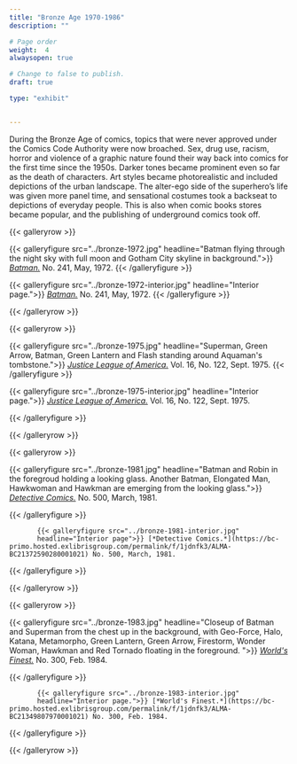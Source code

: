 ```yaml
---
title: "Bronze Age 1970-1986"
description: ""

# Page order
weight:  4
alwaysopen: true

# Change to false to publish.
draft: true

type: "exhibit"


---
```


During the Bronze Age of comics, topics that were never approved under the Comics Code Authority were now broached. Sex, drug use, racism, horror and violence of a graphic nature found their way back into comics for the first time since the 1950s. Darker tones became prominent even so far as the death of characters. Art styles became photorealistic and included depictions of the urban landscape. The alter-ego side of the superhero’s life was given more panel time, and sensational costumes took a backseat to depictions of everyday people. This is also when comic books stores became popular, and the publishing of underground comics took off.



{{< galleryrow >}}

{{< galleryfigure src="../bronze-1972.jpg"
           headline="Batman flying through the night sky with full moon and Gotham City skyline in background.">}} [*Batman.*](https://bc-primo.hosted.exlibrisgroup.com/permalink/f/1jdnfk3/ALMA-BC21358830010001021) No. 241, May, 1972.
{{< /galleryfigure >}}

{{< galleryfigure src="../bronze-1972-interior.jpg"
           headline="Interior page.">}} [*Batman.*](https://bc-primo.hosted.exlibrisgroup.com/permalink/f/1jdnfk3/ALMA-BC21358830010001021) No. 241, May, 1972.
{{< /galleryfigure >}}


{{< /galleryrow >}}

{{< galleryrow >}}


{{< galleryfigure src="../bronze-1975.jpg"
           headline="Superman, Green Arrow, Batman, Green Lantern and Flash standing around Aquaman's tombstone.">}} [*Justice League of America.*](https://bc-primo.hosted.exlibrisgroup.com/permalink/f/1jdnfk3/ALMA-BC21365413440001021) Vol. 16, No. 122, Sept. 1975.
{{< /galleryfigure >}}
		   
		   
{{< galleryfigure src="../bronze-1975-interior.jpg"
           headline="Interior page.">}} [*Justice League of America.*](https://bc-primo.hosted.exlibrisgroup.com/permalink/f/1jdnfk3/ALMA-BC21365413440001021) Vol. 16, No. 122, Sept. 1975.


{{< /galleryfigure >}}

{{< /galleryrow >}}

{{< galleryrow >}}

{{< galleryfigure src="../bronze-1981.jpg"
           headline="Batman and Robin in the foregroud holding a looking glass. Another Batman, Elongated Man, Hawkwoman and Hawkman are emerging from the looking glass.">}} [*Detective Comics.*](https://bc-primo.hosted.exlibrisgroup.com/permalink/f/1jdnfk3/ALMA-BC21372590280001021) No. 500, March, 1981.
		   
{{< /galleryfigure >}}
		   
		   {{< galleryfigure src="../bronze-1981-interior.jpg"
           headline="Interior page">}} [*Detective Comics.*](https://bc-primo.hosted.exlibrisgroup.com/permalink/f/1jdnfk3/ALMA-BC21372590280001021) No. 500, March, 1981.


{{< /galleryfigure >}}

{{< /galleryrow >}}


{{< galleryrow >}}

{{< galleryfigure src="../bronze-1983.jpg"
           headline="Closeup of Batman and Superman from the chest up in the background, with Geo-Force, Halo, Katana, Metamorpho, Green Lantern, Green Arrow, Firestorm, Wonder Woman, Hawkman and Red Tornado floating in the foreground. ">}} [*World's Finest.*](https://bc-primo.hosted.exlibrisgroup.com/permalink/f/1jdnfk3/ALMA-BC21349807970001021) No. 300, Feb. 1984.
		   
{{< /galleryfigure >}}
		   
		   {{< galleryfigure src="../bronze-1983-interior.jpg"
           headline="Interior page.">}} [*World's Finest.*](https://bc-primo.hosted.exlibrisgroup.com/permalink/f/1jdnfk3/ALMA-BC21349807970001021) No. 300, Feb. 1984.
		   
{{< /galleryfigure >}}
		   
{{< /galleryrow >}}